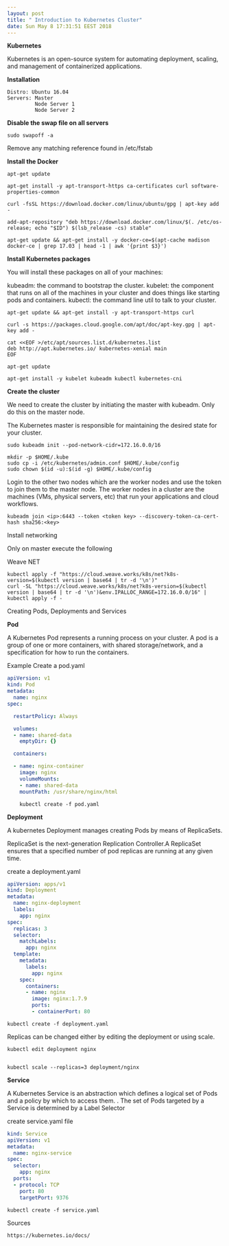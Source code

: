 ```yaml
---
layout: post
title: " Introduction to Kubernetes Cluster"
date: Sun May 8 17:31:51 EEST 2018
---
```

**Kubernetes**

Kubernetes is an open-source system for automating deployment, scaling, and management of containerized applications.

**Installation**

	Distro: Ubuntu 16.04
	Servers: Master
			 Node Server 1
			 Node Server 2
			
**Disable the swap file on all servers**

	sudo swapoff -a
	
Remove any matching reference found in /etc/fstab

**Install the Docker**
	
	apt-get update
	
	apt-get install -y apt-transport-https ca-certificates curl software-properties-common
	
	curl -fsSL https://download.docker.com/linux/ubuntu/gpg | apt-key add -
	
	add-apt-repository "deb https://download.docker.com/linux/$(. /etc/os-release; echo "$ID") $(lsb_release -cs) stable"
	
	apt-get update && apt-get install -y docker-ce=$(apt-cache madison docker-ce | grep 17.03 | head -1 | awk '{print $3}')


**Install Kubernetes packages**

You will install these packages on all of your machines:

kubeadm: the command to bootstrap the cluster.
kubelet: the component that runs on all of the machines in your cluster and does things like starting pods and containers.
kubectl: the command line util to talk to your cluster.


	apt-get update && apt-get install -y apt-transport-https curl
	
	curl -s https://packages.cloud.google.com/apt/doc/apt-key.gpg | apt-key add -
	
	cat <<EOF >/etc/apt/sources.list.d/kubernetes.list
	deb http://apt.kubernetes.io/ kubernetes-xenial main
	EOF	
	
	apt-get update
	
	apt-get install -y kubelet kubeadm kubectl kubernetes-cni
	

**Create the cluster**

We need to create the cluster by initiating the master with kubeadm. Only do this on the master node.

The Kubernetes master is responsible for maintaining the desired state for your cluster.

	sudo kubeadm init --pod-network-cidr=172.16.0.0/16

	mkdir -p $HOME/.kube
	sudo cp -i /etc/kubernetes/admin.conf $HOME/.kube/config
	sudo chown $(id -u):$(id -g) $HOME/.kube/config

	
Login to the other two nodes which are the worker nodes and use the token to join them to the master node.
The worker nodes in a cluster are the machines (VMs, physical servers, etc) that run your applications and cloud workflows.

	kubeadm join <ip>:6443 --token <token key> --discovery-token-ca-cert-hash sha256:<key>


Install networking

Only on master execute the following
	
Weave NET

	kubectl apply -f "https://cloud.weave.works/k8s/net?k8s-version=$(kubectl version | base64 | tr -d '\n')"
	curl -SL "https://cloud.weave.works/k8s/net?k8s-version=$(kubectl version | base64 | tr -d '\n')&env.IPALLOC_RANGE=172.16.0.0/16" | kubectl apply -f -

Creating Pods, Deployments and Services

**Pod**

A Kubernetes Pod represents a running process on your cluster. A pod is a group of one or more containers, with shared storage/network, and a specification for how to run the containers.

Example
Create a pod.yaml

```yaml
apiVersion: v1
kind: Pod
metadata:
  name: nginx
spec:

  restartPolicy: Always

  volumes:
  - name: shared-data
    emptyDir: {}

  containers:

  - name: nginx-container
    image: nginx
    volumeMounts:
    - name: shared-data
    mountPath: /usr/share/nginx/html
```		
		
		kubectl create -f pod.yaml
	
**Deployment**

A kubernetes Deployment manages creating Pods by means of ReplicaSets. 

ReplicaSet is the next-generation Replication Controller.A ReplicaSet ensures that a specified number of pod replicas are running at any given time.
	
create a deployment.yaml

```yaml
apiVersion: apps/v1
kind: Deployment
metadata:
  name: nginx-deployment
  labels:
    app: nginx
spec:
  replicas: 3
  selector:
    matchLabels:
      app: nginx
  template:
    metadata:
      labels:
        app: nginx
    spec:
      containers:
      - name: nginx
        image: nginx:1.7.9
        ports:
        - containerPort: 80
```					

	kubectl create -f deployment.yaml
	

Replicas can be changed either by editing the deployment or using scale.	
	

	kubectl edit deployment nginx
		
	
	kubectl scale --replicas=3 deployment/nginx


**Service**
				
A Kubernetes Service is an abstraction which defines a logical set of Pods and a policy by which to access them. . The set of Pods targeted by a Service is determined by a Label Selector 

create service.yaml file

```yaml
kind: Service
apiVersion: v1
metadata:
  name: nginx-service
spec:
  selector:
    app: nginx
  ports:
  - protocol: TCP
    port: 80
    targetPort: 9376
```	

	kubectl create -f service.yaml
	
	
Sources

	https://kubernetes.io/docs/

